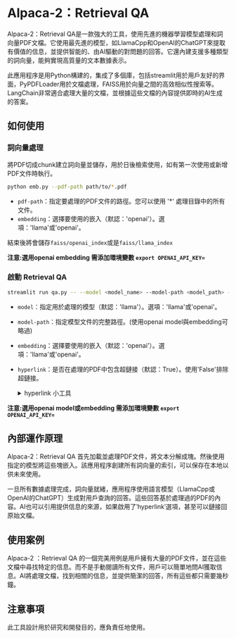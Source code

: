 # Alpaca-2：Retrieval QA
Alpaca-2：Retrieval QA是一款強大的工具，使用先進的機器學習模型處理和詞向量PDF文檔。它使用最先進的模型，如LlamaCpp和OpenAI的ChatGPT來提取有價值的信息，並提供智能的、由AI驅動的對問題的回答。它還內建支援多種類型的詞向量，能夠實現高質量的文本數據表示。

此應用程序是用Python構建的，集成了多個庫，包括streamlit用於用戶友好的界面，PyPDFLoader用於文檔處理，FAISS用於向量之間的高效相似性搜索等。LangChain非常適合處理大量的文檔，並根據這些文檔的內容提供即時的AI生成的答案。

## 如何使用

### 詞向量處理
將PDF切成chunk建立詞向量並儲存，用於日後檢索使用，如有第一次使用或新增PDF文件時執行。
```bash
python emb.py --pdf-path path/to/*.pdf
```
- `pdf-path`：指定要處理的PDF文件的路徑。您可以使用 '*' 處理目錄中的所有文件。
- `embedding`：選擇要使用的嵌入（默認：'openai'）。選項：'llama'或'openai'。

結束後將會儲存`faiss/openai_index`或是`faiss/llama_index`

**注意:選用openai embedding 需添加環境變數 `export OPENAI_API_KEY=`**
### 啟動 Retrieval QA
```bash
streamlit run qa.py -- --model <model_name> --model-path <model_path> --embedding <embedding> --hyperlink <bool>
```

- `model`：指定用於處理的模型（默認：'llama'）。選項：'llama'或'openai'。
- `model-path`：指定模型文件的完整路徑。(使用openai model與embedding可略過)
- `embedding`：選擇要使用的嵌入（默認：'openai'）。選項：'llama'或'openai'。
- `hyperlink`：是否在處理的PDF中包含超鏈接（默認：True）。使用'False'排除超鏈接。
  <details><summary>hyperlink 小工具</summary>
  <p>

  **qa.py** 修改ip位置
  ```python
  st.write(f'來源: [{name}](http://0.0.0.0:8502/pdf/{basename})')
  ```
  **pdf.py** 利用Fastapi將PDF在指定網址中顯示，自行更改所需`port`與`path`
  ```python
  import os
  import uvicorn
  import argparse
  from fastapi import FastAPI
  from fastapi.staticfiles import StaticFiles
  # Create the parser
  path = os.path.join(os.getcwd(),'docs')
  app = FastAPI()
  # Mount static file directory
  app.mount("/pdf", StaticFiles(directory=path), name="pdf")
  uvicorn.run(app, host="0.0.0.0", port=8502)
  ```
  </p>
  </details>

**注意:選用openai model或embedding 需添加環境變數 `export OPENAI_API_KEY=`**

## 內部運作原理
Alpaca-2：Retrieval QA 首先加載並處理PDF文件，將文本分解成塊。然後使用指定的模型將這些塊嵌入。該應用程序創建所有詞向量的索引，可以保存在本地以供未來使用。

一旦所有數據處理完成，詞向量就緒，應用程序使用語言模型（LlamaCpp或OpenAI的ChatGPT）生成對用戶查詢的回答。這些回答基於處理過的PDF的內容。AI也可以引用提供信息的來源，如果啟用了‵hyperlink‵選項，甚至可以鏈接回原始文檔。

## 使用案例
Alpaca-2 ：Retrieval QA 的一個完美用例是用戶擁有大量的PDF文件，並在這些文檔中尋找特定的信息。而不是手動閱讀所有文件，用戶可以簡單地問AI獲取信息。AI將處理文檔，找到相關的信息，並提供簡潔的回答，所有這些都只需要幾秒鐘。

## 注意事項
此工具設計用於研究和開發目的，應負責任地使用。
